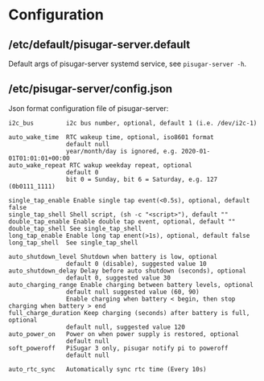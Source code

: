# Configuration

## /etc/default/pisugar-server.default

Default args of pisugar-server systemd service, see `pisugar-server -h`.

## /etc/pisugar-server/config.json

Json format configuration file of pisugar-server:

    i2c_bus         i2c bus number, optional, default 1 (i.e. /dev/i2c-1)

    auto_wake_time  RTC wakeup time, optional, iso8601 format
                    default null
                    year/month/day is ignored, e.g. 2020-01-01T01:01:01+00:00
    auto_wake_repeat RTC wakup weekday repeat, optional
                    default 0
                    bit 0 = Sunday, bit 6 = Saturday, e.g. 127 (0b0111_1111)

    single_tap_enable Enable single tap event(<0.5s), optional, default false
    single_tap_shell Shell script, (sh -c "<script>"), default ""
    double_tap_enable Enable double tap event, optional, default ""
    double_tap_shell See single_tap_shell
    long_tap_enable Enable long tap enent(>1s), optional, default false
    long_tap_shell  See single_tap_shell
    
    auto_shutdown_level Shutdown when battery is low, optional
                    default 0 (disable), suggested value 10
    auto_shutdown_delay Delay before auto shutdown (seconds), optional
                    default 0, suggested value 30
    auto_charging_range Enable charging between battery levels, optional
                    default null suggested value (60, 90)
                    Enable charging when battery < begin, then stop charging when battery > end
    full_charge_duration Keep charging (seconds) after battery is full, optional
                    default null, suggested value 120
    auto_power_on   Power on when power supply is restored, optional
                    default null
    soft_poweroff   PiSugar 3 only, pisugar notify pi to poweroff
                    default null

    auto_rtc_sync   Automatically sync rtc time (Every 10s)